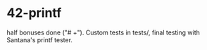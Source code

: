 # 42-printf

half bonuses done ("# +").
Custom tests in tests/, final testing with Santana's printf tester.
